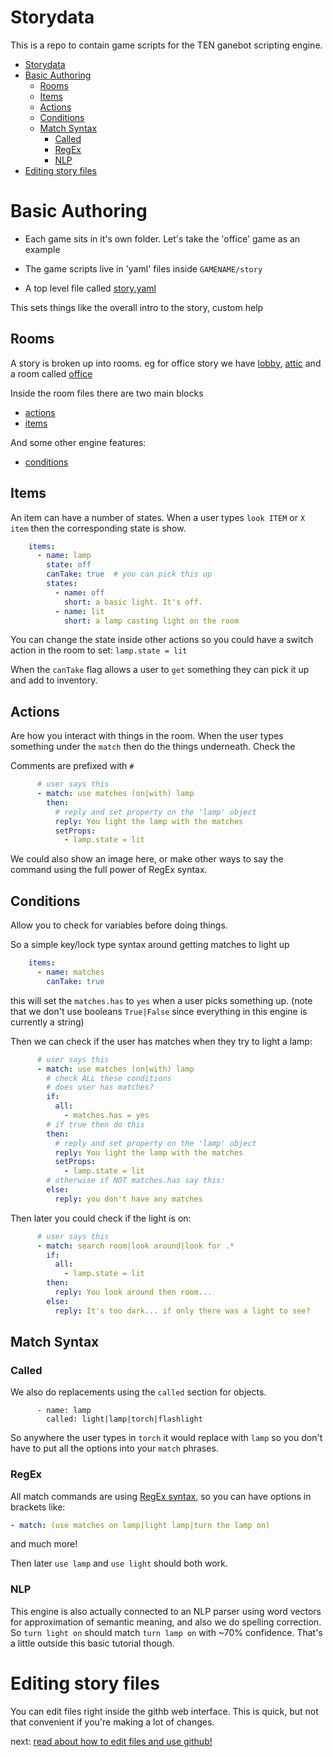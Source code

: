 # Storydata

This is a repo to contain game scripts for the TEN ganebot scripting engine.


- [Storydata](#storydata)
- [Basic Authoring](#basic-authoring)
  - [Rooms](#rooms)
  - [Items](#items)
  - [Actions](#actions)
  - [Conditions](#conditions)
  - [Match Syntax](#match-syntax)
    - [Called](#called)
    - [RegEx](#regex)
    - [NLP](#nlp)
- [Editing story files](#editing-story-files)

# Basic Authoring

- Each game sits in it's own folder. Let's take the 'office' game as an example

- The game scripts live in 'yaml' files inside `GAMENAME/story`

- A top level file called [story.yaml](office/story/story.yaml)

This sets things like the overall intro to the story, custom help

## Rooms
A story is broken up into rooms.
eg for office story we have [lobby](office/story/lobby.yaml), [attic](office/story/attic.yaml) and a room called [office](office/story/office.yaml)

Inside the room files there are two main blocks
- [actions](#actions)
- [items](#items)

And some other engine features:
- [conditions](#conditions)


## Items
An item can have a number of states. When a user types `look ITEM` or `X item` then the corresponding state is show.

```yaml
    items:
      - name: lamp
        state: off
        canTake: true  # you can pick this up
        states:
          - name: off
            short: a basic light. It's off.
          - name: lit
            short: a lamp casting light on the room
```

You can change the state inside other actions so you could have a switch action in the room to set: `lamp.state = lit`

When the `canTake` flag allows a user to `get` something they can pick it up and add to inventory.

## Actions
Are how you interact with things in the room.
When the user types something under the `match` then do the things underneath. Check the

Comments are prefixed with `#`


```yaml
      # user says this
      - match: use matches (on|with) lamp
        then:
          # reply and set property on the 'lamp' object
          reply: You light the lamp with the matches
          setProps:
            - lamp.state = lit
```

We could also show an image here, or make other ways to say the command using the full power of RegEx syntax.

## Conditions
Allow you to check for variables before doing things.

So a simple key/lock type syntax around getting matches to light up

```yaml
    items:
      - name: matches
        canTake: true
```

this will set the `matches.has` to `yes` when a user picks something up.
(note that we don't use booleans `True|False` since everything in this engine is currently a string)

Then we can check if the user has matches when they try to light a lamp:

```yaml
      # user says this
      - match: use matches (on|with) lamp
        # check ALL these conditions
        # does user has matches?
        if:
          all:
            - matches.has = yes
        # if true then do this
        then:
          # reply and set property on the 'lamp' object
          reply: You light the lamp with the matches
          setProps:
            - lamp.state = lit
        # otherwise if NOT matches.has say this:
        else:
          reply: you don't have any matches
```

Then later you could check if the light is on:

```yaml
      # user says this
      - match: search room|look around|look for .*
        if:
          all:
            - lamp.state = lit
        then:
          reply: You look around then room...
        else:
          reply: It's too dark... if only there was a light to see?
```


## Match Syntax

### Called

We also do replacements using the `called` section for objects.

```
      - name: lamp
        called: light|lamp|torch|flashlight
```
So anywhere the user types in `torch` it would replace with `lamp`
so you don't have to put all the options into your `match` phrases.


### RegEx
All match commands are using [RegEx syntax](http://marvin.cs.uidaho.edu/Handouts/regex.html), so you can have options in brackets like:

```yaml
- match: (use matches on lamp|light lamp|turn the lamp on)
```

and much more!


Then later `use lamp` and `use light` should both work.

### NLP
This engine is also actually connected to an NLP parser using word vectors for approximation of semantic meaning, and also we do spelling correction. So `turn light on` should match `turn lamp on` with ~70% confidence. That's a little outside this basic tutorial though.


# Editing story files

You can edit files right inside the githb web interface.
This is quick, but not that convenient if you're making a lot of changes.

next: [read about how to edit files and use github!](docs/editing-files.md)

